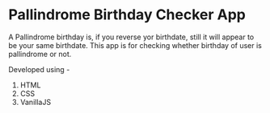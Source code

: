 # Pallindrome Birthday Checker App
 A Pallindrome birthday is, if you reverse yor birthdate, still it will appear to be your same birthdate. 
 This app is for checking whether birthday of user is pallindrome or not.

Developed using - 
1. HTML
2. CSS
3. VanillaJS
